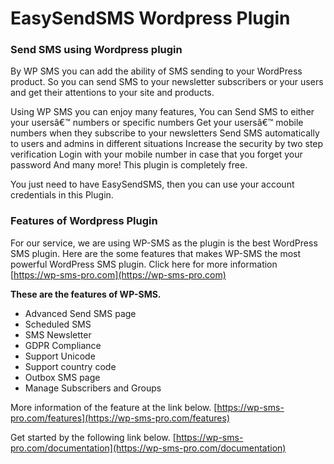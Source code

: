 # EasySendSMS Wordpress Plugin

### Send SMS using Wordpress plugin

By WP SMS you can add the ability of SMS sending to your WordPress product. So you can send SMS to your newsletter subscribers or your users and get their attentions to your site and products.

Using WP SMS you can enjoy many features, You can Send SMS to either your usersâ€™ numbers or specific numbers Get your usersâ€™ mobile numbers when they subscribe to your newsletters Send SMS automatically to users and admins in different situations Increase the security by two step verification Login with your mobile number in case that you forget your password And many more! This plugin is completely free.

You just need to have EasySendSMS, then you can use your account credentials in this Plugin.

### Features of Wordpress Plugin

For our service, we are using WP-SMS as the plugin is the best WordPress SMS plugin. Here are the some features that makes WP-SMS the most powerful WordPress SMS plugin.
Click here for more information
[https://wp-sms-pro.com](https://wp-sms-pro.com)

**These are the features of WP-SMS.**
  - Advanced Send SMS page
  - Scheduled SMS
  - SMS Newsletter
  - GDPR Compliance
  - Support Unicode
  - Support country code
  - Outbox SMS page
  - Manage Subscribers and Groups
  
More information of the feature at the link below.
[https://wp-sms-pro.com/features](https://wp-sms-pro.com/features)

Get started by the following link below.
[https://wp-sms-pro.com/documentation](https://wp-sms-pro.com/documentation)
